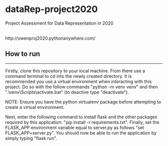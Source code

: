 # dataRep-project2020
Project Assessment for Data Representation in 2020

<br>
http://owenproj2020.pythonanywhere.com/
<br>

## How to run
***
Firstly, clone this repository to your local machine. From there use a command terminal to cd into the newly created directory. It is recommended you use a virtual environment when interacting with this project. Do so with the follow commands "python -m venv venv" and then ".\venv\Scripts\activate.bat" (to deactive type "deactivate"). 

NOTE: Ensure you have the python virtualenv package before attempting to create a virtual environment.

Next, enter the following command to install flask and the other packages required by this application: "pip install -r requirements.txt". Finally, set the FLASK_APP environment variable equal to server.py as follows "set FLASK_APP=server.py". You should now be able to run the application by simply typing "flask run".
